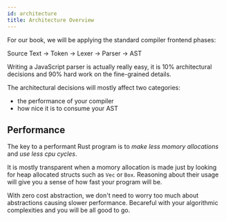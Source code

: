 ```yaml
---
id: architecture
title: Architecture Overview
---
```


For our book, we will be applying the standard compiler frontend phases:

Source Text -> Token -> Lexer -> Parser -> AST

Writing a JavaScript parser is actually really easy,
it is 10% architectural decisions and 90% hard work on the fine-grained details.

The architectural decisions will mostly affect two categories:

- the performance of your compiler
- how nice it is to consume your AST

## Performance

The key to a performant Rust program is to _make less momory allocations_ and _use less cpu cycles_.

It is mostly transparent when a momory allocation is made just by looking for heap allocated structs such as `Vec` or `Box`.
Reasoning about their usage will give you a sense of how fast your program will be.

With zero cost abstraction, we don't need to worry too much about abstractions causing slower performance.
Becareful with your algorithmic complexities and you will be all good to go.
